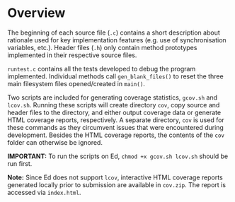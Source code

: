 # Overview

The beginning of each source file (`.c`) contains a short description about rationale used for key implementation features (e.g. use of synchronisation variables, etc.). Header files (`.h`) only contain method prototypes implemented in their respective source files.

`runtest.c` contains all the tests developed to debug the program implemented. Individual methods call `gen_blank_files()` to reset the three main filesystem files opened/created in `main()`.

Two scripts are included for generating coverage statistics, `gcov.sh` and `lcov.sh`. Running these scripts will create directory `cov`, copy source and header files to the directory, and either output coverage data or generate HTML coverage reports, respectively. A separate directory, `cov` is used for these commands as they circumvent issues that were encountered during development. Besides the HTML coverage reports, the contents of  the `cov` folder can otherwise be ignored.

**IMPORTANT:** To run the scripts on Ed, `chmod +x gcov.sh lcov.sh` should be run first.

**Note:** Since Ed does not support `lcov`, interactive HTML coverage reports generated locally prior to submission are available in `cov.zip`. The report is accessed via `index.html`.